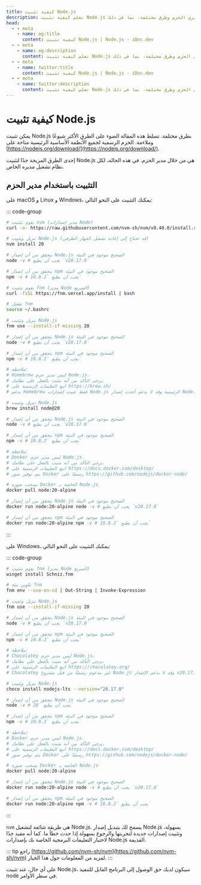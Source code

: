 ```yaml
---
title: كيفية تثبيت Node.js
description: تعلم كيفية تثبيت Node.js باستخدام مديري الحزم وطرق مختلفة، بما في ذلك nvm، fnm، Homebrew، Docker، والمزيد.
head:
  - - meta
    - name: og:title
      content: كيفية تثبيت Node.js | Node.js - iDoc.dev
  - - meta
    - name: og:description
      content: تعلم كيفية تثبيت Node.js باستخدام مديري الحزم وطرق مختلفة، بما في ذلك nvm، fnm، Homebrew، Docker، والمزيد.
  - - meta
    - name: twitter:title
      content: كيفية تثبيت Node.js | Node.js - iDoc.dev
  - - meta
    - name: twitter:description
      content: تعلم كيفية تثبيت Node.js باستخدام مديري الحزم وطرق مختلفة، بما في ذلك nvm، fnm، Homebrew، Docker، والمزيد.
---
```



# كيفية تثبيت Node.js

يمكن تثبيت Node.js بطرق مختلفة. تسلط هذه المقالة الضوء على الطرق الأكثر شيوعًا وملاءمة. الحزم الرسمية لجميع الأنظمة الأساسية الرئيسية متاحة على [https://nodejs.org/download/](https://nodejs.org/download/).

إحدى الطرق المريحة جدًا لتثبيت Node.js هي من خلال مدير الحزم. في هذه الحالة، لكل نظام تشغيل مديره الخاص.
## التثبيت باستخدام مدير الحزم

على macOS و Linux و Windows، يمكنك التثبيت على النحو التالي:

::: code-group
```bash [nvm]
# يقوم بتثبيت nvm (مدير إصدارات Node)
curl -o- https://raw.githubusercontent.com/nvm-sh/nvm/v0.40.0/install.sh | bash

# تنزيل وتثبيت Node.js (قد تحتاج إلى إعادة تشغيل الجهاز الطرفي)
nvm install 20

# يتحقق من أن إصدار Node.js الصحيح موجود في البيئة
node -v # يجب أن يطبع `v20.17.0`

# يتحقق من أن إصدار npm الصحيح موجود في البيئة
npm -v # يجب أن يطبع `10.8.2`
```
```bash [fnm]
# يقوم بتثبيت fnm (مدير Node السريع)
curl -fsSL https://fnm.vercel.app/install | bash

# تفعيل fnm
source ~/.bashrc

# تنزيل وتثبيت Node.js
fnm use --install-if-missing 20

# يتحقق من أن إصدار Node.js الصحيح موجود في البيئة
node -v # يجب أن يطبع `v20.17.0`

# يتحقق من أن إصدار npm الصحيح موجود في البيئة
npm -v # يجب أن يطبع `10.8.2`
```
```bash [Brew]
# ملاحظة:
# Homebrew ليس مدير حزم Node.js.
# يرجى التأكد من أنه مثبت بالفعل على نظامك.
# اتبع التعليمات الرسمية على https://brew.sh/
# يدعم Homebrew فقط تثبيت إصدارات Node.js الرئيسية وقد لا يدعم أحدث إصدار Node.js من خط الإصدار 20.

# تنزيل وتثبيت Node.js
brew install node@20

# يتحقق من أن إصدار Node.js الصحيح موجود في البيئة
node -v # يجب أن يطبع `v20.17.0`

# يتحقق من أن إصدار npm الصحيح موجود في البيئة
npm -v # يجب أن يطبع `10.8.2`
```
```bash [Docker]
# ملاحظة:
# Docker ليس مدير حزم Node.js.
# يرجى التأكد من أنه مثبت بالفعل على نظامك.
# اتبع التعليمات الرسمية على https://docs.docker.com/desktop/
# يتم توفير صور Docker رسميًا على https://github.com/nodejs/docker-node/

# يسحب صورة Docker الخاصة بـ Node.js
docker pull node:20-alpine

# يتحقق من أن إصدار Node.js الصحيح موجود في البيئة
docker run node:20-alpine node -v # يجب أن يطبع `v20.17.0`

# يتحقق من أن إصدار npm الصحيح موجود في البيئة
docker run node:20-alpine npm -v # يجب أن يطبع `10.8.2`
```
:::

على Windows، يمكنك التثبيت على النحو التالي:

::: code-group
```bash [fnm]
# يقوم بتثبيت fnm (مدير Node السريع)
winget install Schniz.fnm

# تكوين بيئة fnm
fnm env --use-on-cd | Out-String | Invoke-Expression

# تنزيل وتثبيت Node.js
fnm use --install-if-missing 20

# يتحقق من أن إصدار Node.js الصحيح موجود في البيئة
node -v # يجب أن يطبع `v20.17.0`

# يتحقق من أن إصدار npm الصحيح موجود في البيئة
npm -v # يجب أن يطبع `10.8.2`
```
```bash [Chocolatey]
# ملاحظة:
# Chocolatey ليس مدير حزم Node.js.
# يرجى التأكد من أنه مثبت بالفعل على نظامك.
# اتبع التعليمات الرسمية على https://chocolatey.org/
# Chocolatey غير مدعوم رسميًا من قبل مشروع Node.js وقد لا يدعم الإصدار v20.17.0 من Node.js

# تنزيل وتثبيت Node.js
choco install nodejs-lts --version="20.17.0"

# يتحقق من أن إصدار Node.js الصحيح موجود في البيئة
node -v # يجب أن يطبع `20`

# يتحقق من أن إصدار npm الصحيح موجود في البيئة
npm -v # يجب أن يطبع `10.8.2`
```
```bash [Docker]
# ملاحظة:
# Docker ليس مدير حزم Node.js.
# يرجى التأكد من أنه مثبت بالفعل على نظامك.
# اتبع التعليمات الرسمية على https://docs.docker.com/desktop/
# يتم توفير صور Docker رسميًا على https://github.com/nodejs/docker-node/

# يسحب صورة Docker الخاصة بـ Node.js
docker pull node:20-alpine

# يتحقق من أن إصدار Node.js الصحيح موجود في البيئة
docker run node:20-alpine node -v # يجب أن يطبع `v20.17.0`

# يتحقق من أن إصدار npm الصحيح موجود في البيئة
docker run node:20-alpine npm -v # يجب أن يطبع `10.8.2`
```
:::

`nvm` هي طريقة شائعة لتشغيل Node.js. يسمح لك بتبديل إصدار Node.js بسهولة، وتثبيت إصدارات جديدة لتجربتها والرجوع بسهولة إذا حدث خطأ ما. كما أنه مفيد جدًا لاختبار التعليمات البرمجية الخاصة بك بإصدارات Node.js القديمة.

::: tip
راجع [https://github.com/nvm-sh/nvm](https://github.com/nvm-sh/nvm) لمزيد من المعلومات حول هذا الخيار.
:::

على أي حال، عند تثبيت Node.js، سيكون لديك حق الوصول إلى البرنامج القابل للتنفيذ node في سطر الأوامر.

